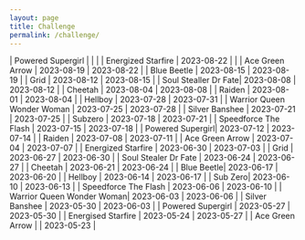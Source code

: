 ```yaml
---
layout: page
title: Challenge
permalink: /challenge/
---
```


| Powered Supergirl |  |  |
| Energized Starfire | 2023-08-22 |  |
| Ace Green Arrow | 2023-08-19 | 2023-08-22 |
| Blue Beetle | 2023-08-15 | 2023-08-19 |
| Grid | 2023-08-12 | 2023-08-15 |
| Soul Stealler Dr Fate| 2023-08-08 | 2023-08-12 |
| Cheetah | 2023-08-04 | 2023-08-08 |
| Raiden | 2023-08-01 | 2023-08-04 |
| Hellboy | 2023-07-28 | 2023-07-31 |
| Warrior Queen Wonder Woman | 2023-07-25 | 2023-07-28 |
| Silver Banshee | 2023-07-21 | 2023-07-25 |
| Subzero | 2023-07-18 | 2023-07-21 |
| Speedforce The Flash | 2023-07-15 | 2023-07-18 |
| Powered Supergirl| 2023-07-12 | 2023-07-14 |
| Raiden | 2023-07-08 | 2023-07-11 |
| Ace Green Arrow | 2023-07-04 | 2023-07-07 |
| Energized Starfire | 2023-06-30 | 2023-07-03 |
| Grid | 2023-06-27 | 2023-06-30 |
| Soul Stealer Dr Fate | 2023-06-24 | 2023-06-27 |
| Cheetah | 2023-06-21 | 2023-06-24 |
| Blue Beetle| 2023-06-17 | 2023-06-20 |
| Hellboy | 2023-06-14 | 2023-06-17 |
| Sub Zero| 2023-06-10 | 2023-06-13 |
| Speedforce The Flash | 2023-06-06 | 2023-06-10 |
| Warrior Queen Wonder Woman| 2023-06-03 | 2023-06-06 |
| Silver Banshee | 2023-05-30 | 2023-06-03 |
| Powered Supergirl | 2023-05-27 | 2023-05-30 |
| Energised Starfire | 2023-05-24 | 2023-05-27 |
| Ace Green Arrow | | 2023-05-23 |
